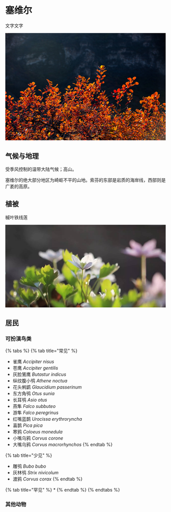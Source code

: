# 塞维尔

文字文字‌

![](../../.gitbook/assets/sai-wei-er-.jpg)

## 气候与地理 <a id="qi-hou"></a>

受季风控制的温带大陆气候；高山。

塞维尔的绝大部分地区为崎岖不平的山地。索芬的东部是岩质的海岸线，西部则是广袤的高原。

## 植被 <a id="zhi-bei"></a>

槭叶铁线莲

![](../../.gitbook/assets/qi-ye-tie-xian-lian-.jpeg)

## 居民 <a id="ju-min"></a>

### 可扮演鸟类 <a id="ke-ban-yan-niao-lei"></a>

{% tabs %}
{% tab title="常见" %}
* 雀鹰 _Accipiter nisus_
* 苍鹰 _Accipiter gentilis_
* 灰脸鵟鹰 _Butastur indicus_
* 纵纹腹小鸮 _Athene noctua_
* 花头鸺鹠 _Glaucidium passerinum_
* 东方角鸮 _Otus sunia_
* 长耳鸮 _Asio otus_
* 燕隼 _Falco subbuteo_
* 游隼 _Falco peregrinus_
* 红嘴蓝鹊 _Urocissa erythroryncha_
* 喜鹊 _Pica pica_
* 寒鸦 _Coloeus monedula_
* 小嘴乌鸦 _Corvus corone_
* 大嘴乌鸦 _Corvus macrorhynchos_
{% endtab %}

{% tab title="少见" %}
* 雕鸮 _Bubo bubo_
* 灰林鸮 _Strix nivicolum_
* 渡鸦 _Corvus corax_
{% endtab %}

{% tab title="罕见" %}
* 
{% endtab %}
{% endtabs %}

### 其他动物

